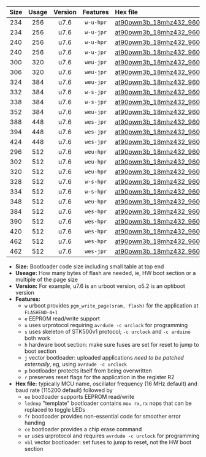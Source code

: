 |Size|Usage|Version|Features|Hex file|
|:-:|:-:|:-:|:-:|:--|
|234|256|u7.6|`w-u-hpr`|[at90pwm3b_18mhz432_9600bps_ur.hex](https://raw.githubusercontent.com/stefanrueger/urboot/main/at90pwm3b_18mhz432_9600bps_ur.hex)|
|234|256|u7.6|`w-u-jpr`|[at90pwm3b_18mhz432_9600bps_ur_vbl.hex](https://raw.githubusercontent.com/stefanrueger/urboot/main/at90pwm3b_18mhz432_9600bps_ur_vbl.hex)|
|240|256|u7.6|`w-u-hpr`|[at90pwm3b_18mhz432_9600bps_lednop_ur.hex](https://raw.githubusercontent.com/stefanrueger/urboot/main/at90pwm3b_18mhz432_9600bps_lednop_ur.hex)|
|240|256|u7.6|`w-u-jpr`|[at90pwm3b_18mhz432_9600bps_lednop_ur_vbl.hex](https://raw.githubusercontent.com/stefanrueger/urboot/main/at90pwm3b_18mhz432_9600bps_lednop_ur_vbl.hex)|
|300|320|u7.6|`weu-jpr`|[at90pwm3b_18mhz432_9600bps_ee_ur_vbl.hex](https://raw.githubusercontent.com/stefanrueger/urboot/main/at90pwm3b_18mhz432_9600bps_ee_ur_vbl.hex)|
|306|320|u7.6|`weu-jpr`|[at90pwm3b_18mhz432_9600bps_ee_lednop_ur_vbl.hex](https://raw.githubusercontent.com/stefanrueger/urboot/main/at90pwm3b_18mhz432_9600bps_ee_lednop_ur_vbl.hex)|
|324|384|u7.6|`weu-jpr`|[at90pwm3b_18mhz432_9600bps_ee_lednop_fr_ur_vbl.hex](https://raw.githubusercontent.com/stefanrueger/urboot/main/at90pwm3b_18mhz432_9600bps_ee_lednop_fr_ur_vbl.hex)|
|332|384|u7.6|`w-s-jpr`|[at90pwm3b_18mhz432_9600bps_vbl.hex](https://raw.githubusercontent.com/stefanrueger/urboot/main/at90pwm3b_18mhz432_9600bps_vbl.hex)|
|338|384|u7.6|`w-s-jpr`|[at90pwm3b_18mhz432_9600bps_lednop_vbl.hex](https://raw.githubusercontent.com/stefanrueger/urboot/main/at90pwm3b_18mhz432_9600bps_lednop_vbl.hex)|
|352|384|u7.6|`weu-jpr`|[at90pwm3b_18mhz432_9600bps_ee_lednop_fr_ce_ur_vbl.hex](https://raw.githubusercontent.com/stefanrueger/urboot/main/at90pwm3b_18mhz432_9600bps_ee_lednop_fr_ce_ur_vbl.hex)|
|388|448|u7.6|`wes-jpr`|[at90pwm3b_18mhz432_9600bps_ee_vbl.hex](https://raw.githubusercontent.com/stefanrueger/urboot/main/at90pwm3b_18mhz432_9600bps_ee_vbl.hex)|
|394|448|u7.6|`wes-jpr`|[at90pwm3b_18mhz432_9600bps_ee_lednop_vbl.hex](https://raw.githubusercontent.com/stefanrueger/urboot/main/at90pwm3b_18mhz432_9600bps_ee_lednop_vbl.hex)|
|424|448|u7.6|`wes-jpr`|[at90pwm3b_18mhz432_9600bps_ee_lednop_fr_vbl.hex](https://raw.githubusercontent.com/stefanrueger/urboot/main/at90pwm3b_18mhz432_9600bps_ee_lednop_fr_vbl.hex)|
|296|512|u7.6|`weu-hpr`|[at90pwm3b_18mhz432_9600bps_ee_ur.hex](https://raw.githubusercontent.com/stefanrueger/urboot/main/at90pwm3b_18mhz432_9600bps_ee_ur.hex)|
|302|512|u7.6|`weu-hpr`|[at90pwm3b_18mhz432_9600bps_ee_lednop_ur.hex](https://raw.githubusercontent.com/stefanrueger/urboot/main/at90pwm3b_18mhz432_9600bps_ee_lednop_ur.hex)|
|320|512|u7.6|`weu-hpr`|[at90pwm3b_18mhz432_9600bps_ee_lednop_fr_ur.hex](https://raw.githubusercontent.com/stefanrueger/urboot/main/at90pwm3b_18mhz432_9600bps_ee_lednop_fr_ur.hex)|
|328|512|u7.6|`w-s-hpr`|[at90pwm3b_18mhz432_9600bps.hex](https://raw.githubusercontent.com/stefanrueger/urboot/main/at90pwm3b_18mhz432_9600bps.hex)|
|334|512|u7.6|`w-s-hpr`|[at90pwm3b_18mhz432_9600bps_lednop.hex](https://raw.githubusercontent.com/stefanrueger/urboot/main/at90pwm3b_18mhz432_9600bps_lednop.hex)|
|348|512|u7.6|`weu-hpr`|[at90pwm3b_18mhz432_9600bps_ee_lednop_fr_ce_ur.hex](https://raw.githubusercontent.com/stefanrueger/urboot/main/at90pwm3b_18mhz432_9600bps_ee_lednop_fr_ce_ur.hex)|
|384|512|u7.6|`wes-hpr`|[at90pwm3b_18mhz432_9600bps_ee.hex](https://raw.githubusercontent.com/stefanrueger/urboot/main/at90pwm3b_18mhz432_9600bps_ee.hex)|
|390|512|u7.6|`wes-hpr`|[at90pwm3b_18mhz432_9600bps_ee_lednop.hex](https://raw.githubusercontent.com/stefanrueger/urboot/main/at90pwm3b_18mhz432_9600bps_ee_lednop.hex)|
|420|512|u7.6|`wes-hpr`|[at90pwm3b_18mhz432_9600bps_ee_lednop_fr.hex](https://raw.githubusercontent.com/stefanrueger/urboot/main/at90pwm3b_18mhz432_9600bps_ee_lednop_fr.hex)|
|462|512|u7.6|`wes-hpr`|[at90pwm3b_18mhz432_9600bps_ee_lednop_fr_ce.hex](https://raw.githubusercontent.com/stefanrueger/urboot/main/at90pwm3b_18mhz432_9600bps_ee_lednop_fr_ce.hex)|
|462|512|u7.6|`wes-jpr`|[at90pwm3b_18mhz432_9600bps_ee_lednop_fr_ce_vbl.hex](https://raw.githubusercontent.com/stefanrueger/urboot/main/at90pwm3b_18mhz432_9600bps_ee_lednop_fr_ce_vbl.hex)|

- **Size:** Bootloader code size including small table at top end
- **Useage:** How many bytes of flash are needed, ie, HW boot section or a multiple of the page size
- **Version:** For example, u7.6 is an urboot version, o5.2 is an optiboot version
- **Features:**
  + `w` urboot provides `pgm_write_page(sram, flash)` for the application at `FLASHEND-4+1`
  + `e` EEPROM read/write support
  + `u` uses urprotocol requiring `avrdude -c urclock` for programming
  + `s` uses skeleton of STK500v1 protocol; `-c urclock` and `-c arduino` both work
  + `h` hardware boot section: make sure fuses are set for reset to jump to boot section
  + `j` vector bootloader: uploaded applications *need to be patched externally*, eg, using `avrdude -c urclock`
  + `p` bootloader protects itself from being overwritten
  + `r` preserves reset flags for the application in the register R2
- **Hex file:** typically MCU name, oscillator frequency (16 MHz default) and baud rate (115200 default) followed by
  + `ee` bootloader supports EEPROM read/write
  + `lednop` "template" bootloader contains `mov rx,rx` nops that can be replaced to toggle LEDs
  + `fr` bootloader provides non-essential code for smoother error handing
  + `ce` bootloader provides a chip erase command
  + `ur` uses urprotocol and requires `avrdude -c urclock` for programming
  + `vbl` vector bootloader: set fuses to jump to reset, not the HW boot section
